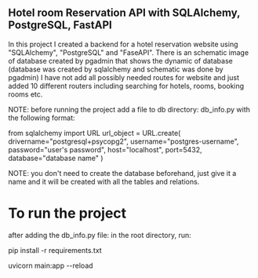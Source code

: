 ## Hotel room Reservation API with SQLAlchemy, PostgreSQL, FastAPI

In this project I created a backend for a hotel reservation website using "SQLAlchemy", "PostgreSQL" and "FaseAPI".
There is an schematic image of database created by pgadmin that shows the dynamic of database (database was created by sqlalchemy and schematic was done by pgadmin)
I have not add all possibly needed routes for website and just added 10 different routers including searching for hotels, rooms, booking rooms etc.

NOTE: before running the project add a file to db directory: db_info.py  with the following format:

from sqlalchemy import URL
url_object = URL.create(
    drivername="postgresql+psycopg2",
    username="postgres-username",
    password="user's password",
    host="localhost",
    port=5432,
    database="database name"
)

NOTE: you don't need to create the database beforehand, just give it a name and it will be created with all the tables and relations.

# To run the project
after adding the db_info.py file:
in the root directory, run: 

pip install -r requirements.txt

uvicorn main:app --reload
